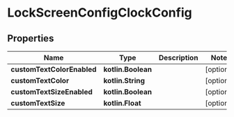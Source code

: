 
# LockScreenConfigClockConfig

## Properties
| Name | Type | Description | Notes |
| ------------ | ------------- | ------------- | ------------- |
| **customTextColorEnabled** | **kotlin.Boolean** |  |  [optional] |
| **customTextColor** | **kotlin.String** |  |  [optional] |
| **customTextSizeEnabled** | **kotlin.Boolean** |  |  [optional] |
| **customTextSize** | **kotlin.Float** |  |  [optional] |



